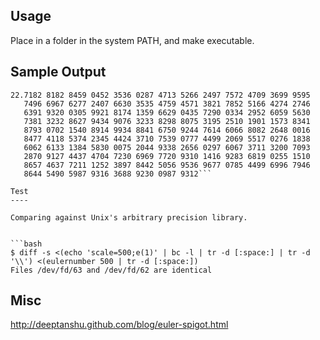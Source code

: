 Usage
-----
Place in a folder in the system PATH, and make executable.

Sample Output
-------------

```$ eulernumber 500 # returns
22.7182 8182 8459 0452 3536 0287 4713 5266 2497 7572 4709 3699 9595
   7496 6967 6277 2407 6630 3535 4759 4571 3821 7852 5166 4274 2746 
   6391 9320 0305 9921 8174 1359 6629 0435 7290 0334 2952 6059 5630
   7381 3232 8627 9434 9076 3233 8298 8075 3195 2510 1901 1573 8341
   8793 0702 1540 8914 9934 8841 6750 9244 7614 6066 8082 2648 0016
   8477 4118 5374 2345 4424 3710 7539 0777 4499 2069 5517 0276 1838
   6062 6133 1384 5830 0075 2044 9338 2656 0297 6067 3711 3200 7093 
   2870 9127 4437 4704 7230 6969 7720 9310 1416 9283 6819 0255 1510 
   8657 4637 7211 1252 3897 8442 5056 9536 9677 0785 4499 6996 7946 
   8644 5490 5987 9316 3688 9230 0987 9312``` 

Test
----

Comparing against Unix's arbitrary precision library.


```bash
$ diff -s <(echo 'scale=500;e(1)' | bc -l | tr -d [:space:] | tr -d '\\') <(eulernumber 500 | tr -d [:space:])
Files /dev/fd/63 and /dev/fd/62 are identical
```

Misc
----

http://deeptanshu.github.com/blog/euler-spigot.html

